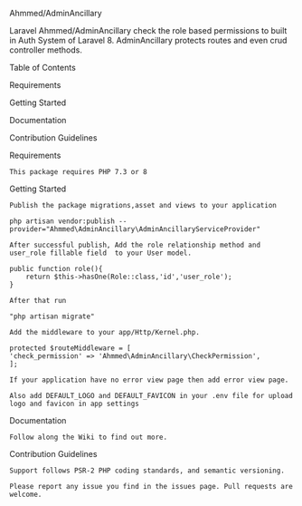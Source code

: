 Ahmmed/AdminAncillary

Laravel Ahmmed/AdminAncillary check the role based permissions to built in Auth System of Laravel 8.
AdminAncillary protects routes and even crud controller methods.

Table of Contents

Requirements

Getting Started

Documentation

Contribution Guidelines


Requirements

    This package requires PHP 7.3 or 8

Getting Started

    Publish the package migrations,asset and views to your application
    
    php artisan vendor:publish --provider="Ahmmed\AdminAncillary\AdminAncillaryServiceProvider"
    
    After successful publish, Add the role relationship method and user_role fillable field  to your User model.
    
    public function role(){
        return $this->hasOne(Role::class,'id','user_role');
    }
    
    After that run 
    
    "php artisan migrate"
    
    Add the middleware to your app/Http/Kernel.php.

    protected $routeMiddleware = [
    'check_permission' => 'Ahmmed\AdminAncillary\CheckPermission',
    ];
    
    If your application have no error view page then add error view page.

    Also add DEFAULT_LOGO and DEFAULT_FAVICON in your .env file for upload logo and favicon in app settings 
    
Documentation

    Follow along the Wiki to find out more.
   
Contribution Guidelines

    Support follows PSR-2 PHP coding standards, and semantic versioning.
    
    Please report any issue you find in the issues page. Pull requests are welcome.